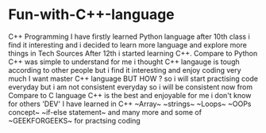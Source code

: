 # Fun-with-C++-language
C++ Programming 
I have firstly learned Python language after 10th class i find it interesting and i decided to learn more language and explore more things in Tech Sources 
After 12th i started learning C++. Compare to Python C++ was simple to understand for me i thought C++ langauge is tough according to other people but i find it 
interesting and enjoy coding very much 
I want master C++ language BUT HOW ? so i will start practising code everyday but i am not consistent everyday so i will be consistent now from 
Compare to C language C++ is the best and enjoyable for me i don't know for others 'DEV' 
I have learned in C++
~Array~
~strings~
~Loops~ 
~OOPs concept~ 
~if-else statement~ 
and many more and some of 
~GEEKFORGEEKS~ for practsing coding  
